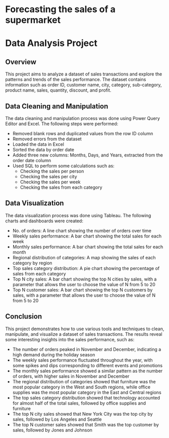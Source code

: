 # Forecasting the sales of a supermarket 

# Data Analysis Project

## Overview

This project aims to analyze a dataset of sales transactions and explore the patterns and trends of the sales performance. The dataset contains information such as order ID, customer name, city, category, sub-category, product name, sales, quantity, discount, and profit.

## Data Cleaning and Manipulation

The data cleaning and manipulation process was done using Power Query Editor and Excel. The following steps were performed:

- Removed blank rows and duplicated values from the row ID column
- Removed errors from the dataset
- Loaded the data in Excel
- Sorted the data by order date
- Added three new columns: Months, Days, and Years, extracted from the order date column
- Used SQL to perform some calculations such as:
  - Checking the sales per person
  - Checking the sales per city
  - Checking the sales per week
  - Checking the sales from each category

## Data Visualization

The data visualization process was done using Tableau. The following charts and dashboards were created:

- No. of orders: A line chart showing the number of orders over time
- Weekly sales performance: A bar chart showing the total sales for each week
- Monthly sales performance: A bar chart showing the total sales for each month
- Regional distribution of categories: A map showing the sales of each category by region
- Top sales category distribution: A pie chart showing the percentage of sales from each category
- Top N city sales: A bar chart showing the top N cities by sales, with a parameter that allows the user to choose the value of N from 5 to 20
- Top N customer sales: A bar chart showing the top N customers by sales, with a parameter that allows the user to choose the value of N from 5 to 20

## Conclusion

This project demonstrates how to use various tools and techniques to clean, manipulate, and visualize a dataset of sales transactions. The results reveal some interesting insights into the sales performance, such as:

- The number of orders peaked in November and December, indicating a high demand during the holiday season
- The weekly sales performance fluctuated throughout the year, with some spikes and dips corresponding to different events and promotions
- The monthly sales performance showed a similar pattern as the number of orders, with higher sales in November and December
- The regional distribution of categories showed that furniture was the most popular category in the West and South regions, while office supplies was the most popular category in the East and Central regions
- The top sales category distribution showed that technology accounted for almost half of the total sales, followed by office supplies and furniture
- The top N city sales showed that New York City was the top city by sales, followed by Los Angeles and Seattle
- The top N customer sales showed that Smith was the top customer by sales, followed by Jones and Johnson
